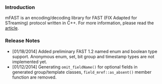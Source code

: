 
### Introduction

mFAST is an encoding/decoding library for FAST (FIX Adapted for STreaming) protocol written in C++.
For more information, please read the [article](http://objectcomputing.github.io/mFAST/).

### Release Notes

* \[01/18/2014\] Added preliminary FAST 1.2 named enum and boolean type support. Anonymous enum, set, bit group and timestamp types are not implemented yet.
* \[01/12/2014\] Generating `omit_fieldName()` for optional fields in generated group/template classes, `field_mref::as_absent()` member function are removed.
